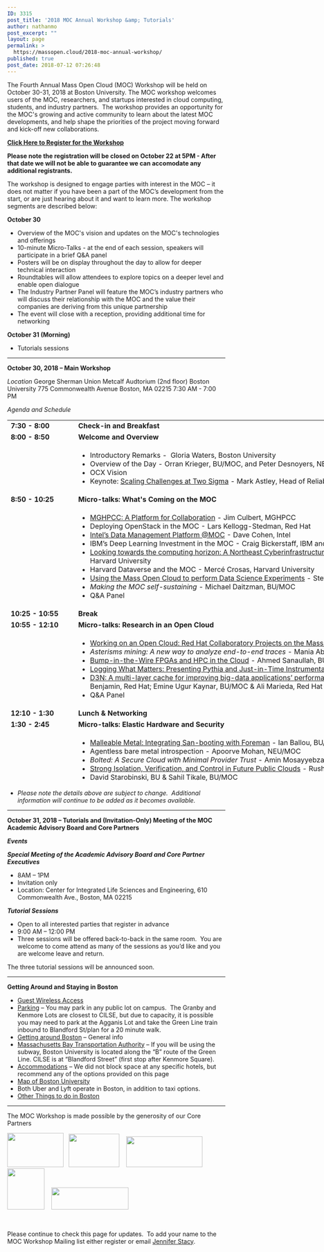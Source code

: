 ```yaml
---
ID: 3315
post_title: '2018 MOC Annual Workshop &amp; Tutorials'
author: nathanmo
post_excerpt: ""
layout: page
permalink: >
  https://massopen.cloud/2018-moc-annual-workshop/
published: true
post_date: 2018-07-12 07:26:48
---
```

<p class="entry-header">The Fourth Annual Mass Open Cloud (MOC) Workshop will be held on October 30-31, 2018 at Boston University. The MOC workshop welcomes users of the MOC, researchers, and startups interested in cloud computing, students, and industry partners.  The workshop provides an opportunity for the MOC's growing and active community to learn about the latest MOC developments, and help shape the priorities of the project moving forward and kick-off new collaborations.</p>
<span style="color: #0000ff"><strong><a href="https://goo.gl/forms/Odoo53AIpieStTBx2">Click Here to Register for the Workshop</a></strong></span>

<span style="font-weight: 400"><strong>Please note the registration will be closed on October 22 at 5PM - After that date we will not be able to guarantee we can accomodate any additional registrants.</strong></span>

<span style="font-weight: 400">The workshop is designed to engage parties with interest in the MOC – it does not matter if you have been a part of the MOC’s development from the start, or are just hearing about it and want to learn more. The workshop segments are described below:</span>

<b>October 30</b>
<ul>
 	<li style="font-weight: 400"><span style="font-weight: 400">Overview of the MOC's vision and updates on the MOC's technologies and offerings</span></li>
 	<li style="font-weight: 400"><span style="font-weight: 400">10-minute Micro-Talks - at the end of each session, speakers will participate in a brief Q&amp;A panel </span></li>
 	<li style="font-weight: 400"><span style="font-weight: 400">Posters will be on display throughout the day to allow for deeper technical interaction</span></li>
 	<li style="font-weight: 400"><span style="font-weight: 400">Roundtables will allow attendees to explore topics on a deeper level and enable open dialogue</span></li>
 	<li style="font-weight: 400"><span style="font-weight: 400">The Industry Partner Panel will feature the MOC’s industry partners who will discuss their relationship with the MOC and the value their companies are deriving from this unique partnership</span></li>
 	<li style="font-weight: 400"><span style="font-weight: 400">The event will close with a reception, providing additional time for networking</span></li>
</ul>
<b>October 31 (Morning)</b>
<ul>
 	<li style="font-weight: 400"><span style="font-weight: 400">Tutorials sessions </span></li>
</ul>

<hr />

<strong>October 30, 2018 – Main Workshop</strong>

<em>Location</em>
George Sherman Union
Metcalf Audtorium (2nd floor)
Boston University
775 Commonwealth Avenue
Boston, MA 02215
7:30 AM - 7:00 PM

<em>Agenda and Schedule </em>
<table style="width: 1184px;height: 837px">
<tbody>
<tr style="height: 18px">
<td style="width: 141.778px;height: 18px"><strong>7:30 - 8:00 </strong></td>
<td style="width: 1027.11px;height: 18px"><strong>Check-in and Breakfast </strong></td>
</tr>
<tr style="height: 18px">
<td style="width: 141.778px;height: 18px"><strong>8:00 - 8:50 </strong><strong>
</strong></td>
<td style="width: 1027.11px;height: 18px"><strong>Welcome and Overview</strong></td>
</tr>
<tr style="height: 72px">
<td style="width: 141.778px;height: 72px"><strong> </strong></td>
<td style="width: 1027.11px;height: 72px">
<ul>
 	<li>Introductory Remarks -  Gloria Waters, Boston University</li>
 	<li>Overview of the Day - Orran Krieger, BU/MOC, and Peter Desnoyers, NEU/MOC</li>
 	<li>OCX Vision</li>
 	<li>Keynote: <a href="https://massopen.cloud/wp-content/uploads/2018/10/Astley-Abstract-and-Bio.pdf">Scaling Challenges at Two Sigma</a> - Mark Astley, Head of Reliability Engineering, Two Sigma Investments</li>
</ul>
</td>
</tr>
<tr style="height: 18px">
<td style="width: 141.778px;height: 18px"><strong>8:50 - 10:25 </strong></td>
<td style="width: 1027.11px;height: 18px"><b>Micro-talks: What's Coming on the MOC</b></td>
</tr>
<tr style="height: 173px">
<td style="width: 141.778px;height: 173px"><strong> </strong></td>
<td style="width: 1027.11px;height: 173px">
<ul>
 	<li><a href="https://massopen.cloud/wp-content/uploads/2018/10/Culbert-Abstract-and-Bio.pdf">MGHPCC: A Platform for Collaboration</a> - Jim Culbert, MGHPCC</li>
 	<li>Deploying OpenStack in the MOC - Lars Kellogg-Stedman, Red Hat</li>
 	<li><a href="https://massopen.cloud/wp-content/uploads/2018/10/Abstract-and-Bio.pdf">Intel’s Data Management Platform @MOC</a> - Dave Cohen, Intel</li>
 	<li>IBM’s Deep Learning Investment in the MOC - Craig Bickerstaff, IBM and Greg Wallace, IBM</li>
 	<li><a href="https://massopen.cloud/wp-content/uploads/2018/10/Gilmore-and-Yokel-Abstract-and-Bio.pdf">Looking towards the computing horizon: A Northeast Cyberinfrastructure Lab</a> - Wayne Gilmore, Boston University &amp; Scott Yokel, Harvard University</li>
 	<li>Harvard Dataverse and the MOC - Mercé Crosas, Harvard University</li>
 	<li><a href="https://massopen.cloud/wp-content/uploads/2018/10/Huels-Abstract-and-bio.pdf">Using the Mass Open Cloud to perform Data Science Experiments</a> - Steven Huels, Red Hat</li>
 	<li><em>Making the MOC self-sustaining</em> - Michael Daitzman, BU/MOC</li>
 	<li>Q&amp;A Panel</li>
</ul>
</td>
</tr>
<tr style="height: 18px">
<td style="width: 141.778px;height: 18px"><strong>10:25 - 10:55 </strong></td>
<td style="width: 1027.11px;height: 18px"><b>Break</b></td>
</tr>
<tr style="height: 18px">
<td style="width: 141.778px;height: 18px"><strong>10:55 - 12:10</strong></td>
<td style="width: 1027.11px;height: 18px"><b>Micro-talks: Research in an Open Cloud</b></td>
</tr>
<tr style="height: 173px">
<td style="width: 141.778px;height: 163px"><strong> </strong></td>
<td style="width: 1027.11px;height: 163px">
<ul>
 	<li><a href="https://massopen.cloud/wp-content/uploads/2018/10/Brock-Abstract-and-Bio.pdf">Working on an Open Cloud: Red Hat Collaboratory Projects on the Mass Open Cloud</a> - Hugh Brock, Red Hat</li>
 	<li><em>Asterisms mining: A new way to analyze end-to-end traces</em> - Mania Abdi, NEU/MOC &amp; Golsana Ghaemi, BU/MOC</li>
 	<li><a href="https://massopen.cloud/wp-content/uploads/2018/10/Sanaullah-Abstract-and-Bio.pdf">Bump-in-the-Wire FPGAs and HPC in the Cloud</a> <em>-</em> Ahmed Sanaullah, BU</li>
 	<li><a href="https://massopen.cloud/wp-content/uploads/2018/10/Ates-and-Sturmann-Abstract-and-Bio.pdf">Logging What Matters: Presenting Pythia and Just-in-Time Instrumentation</a> - Emre Ates, BU &amp; Lily Sturmann, BU/Red Hat</li>
 	<li><a href="https://massopen.cloud/wp-content/uploads/2018/10/Benjamin-Kaynar-and-Maredia-Abstract-and-Bio.pdf">D3N: A multi-layer cache for improving big-data applications’ performance in data centers with imbalanced networks</a><em>- </em>Matt Benjamin, Red Hat; Emine Ugur Kaynar, BU/MOC &amp; Ali Marieda, Red Hat</li>
 	<li>Q&amp;A Panel</li>
</ul>
</td>
</tr>
<tr style="height: 18px">
<td style="width: 141.778px;height: 18px"><strong>12:10 - 1:30 </strong></td>
<td style="width: 1027.11px;height: 18px"><strong>Lunch &amp; Networking</strong></td>
</tr>
<tr style="height: 18px">
<td style="width: 141.778px;height: 18px"><strong>1:30 - 2:45 </strong></td>
<td style="width: 1027.11px;height: 18px"><strong>Micro-talks: Elastic Hardware and Security</strong></td>
</tr>
<tr style="height: 18px">
<td style="width: 141.778px;height: 18px"><strong> </strong></td>
<td style="width: 1027.11px;height: 18px">
<ul>
 	<li><a href="https://massopen.cloud/wp-content/uploads/2018/10/Ballou-Abstract-and-Bio.pdf">Malleable Metal: Integrating San-booting with Foreman</a> - Ian Ballou, BU/MOC</li>
 	<li>Agentless bare metal introspection - Apoorve Mohan, NEU/MOC</li>
 	<li><em>Bolted: A Secure Cloud with Minimal Provider Trust</em> - Amin Mosayyebzadeh, BU/MOC &amp; Nabil Schear, MIT Lincoln Labs</li>
 	<li><a href="https://massopen.cloud/wp-content/uploads/2018/10/Patel-Abstract-and-Bio.pdf">Strong Isolation, Verification, and Control in Future Public Clouds</a> - Rushi Patel, BU</li>
 	<li>David Starobinski, BU &amp; Sahil Tikale, BU/MOC</li>
 	<li>Q&amp;A Panel</li>
</ul>
</td>
</tr>
<tr style="height: 18px">
<td style="width: 141.778px;height: 18px"><strong>2:45 - 3:50 </strong></td>
<td style="width: 1027.11px;height: 18px"><strong>Micro-talks: Research on an Open Cloud</strong></td>
</tr>
<tr style="height: 135px">
<td style="width: 141.778px;height: 135px"><strong> </strong></td>
<td style="width: 1027.11px;height: 135px">
<ul>
 	<li><a href="https://massopen.cloud/wp-content/uploads/2018/10/McPherson-and-Pienaar-Abstract-and-Bio-1.pdf">Medical Image Processing on the MOC with ChRIS and OpenShift </a>- Dan McPherson, Red Hat &amp; Rudolph Pienaar, Boston Children's Hospital</li>
 	<li><em>Secure Multi-Party Computation in the Cloud</em> - Ben Getchell, BU</li>
 	<li><a href="https://massopen.cloud/wp-content/uploads/2018/10/Unger-Abstract-and-Bio.pdf">FaaS: Think Outside the Container </a>- Tommy Unger, BU</li>
 	<li><em>A demonstration of adapting HW to SW needs for network workloads</em> - Han Dong, BU</li>
 	<li><a href="https://massopen.cloud/wp-content/uploads/2018/10/UKL__A_Unikernel_based_on_Linux.pdf">A Unikernal based on Linux</a> - Ali Raza, BU &amp; Parul Sohal, BU</li>
 	<li>Q&amp;A Panel</li>
</ul>
</td>
</tr>
<tr style="height: 18px">
<td style="width: 141.778px;height: 18px"><strong>3:50 - 4:20</strong></td>
<td style="width: 1027.11px;height: 18px"><strong>Break</strong></td>
</tr>
<tr style="height: 18px">
<td style="width: 141.778px;height: 18px"><strong>4:20 - 5:20 </strong></td>
<td style="width: 1027.11px;height: 18px"><strong>Roundtables</strong></td>
</tr>
<tr style="height: 42px">
<td style="width: 141.778px;height: 42px"><strong> </strong></td>
<td style="width: 1027.11px;height: 42px">
<ul>
 	<li>Roundtables TBA</li>
</ul>
</td>
</tr>
<tr style="height: 18px">
<td style="width: 141.778px;height: 18px"><strong>5:20 - 5:40</strong></td>
<td style="width: 1027.11px;height: 18px"><strong>Roundtable Report Outs</strong></td>
</tr>
<tr style="height: 18px">
<td style="width: 141.778px;height: 18px"><strong>5:40 - 5:50</strong></td>
<td style="width: 1027.11px;height: 18px"><strong>Closing Remarks</strong></td>
</tr>
<tr style="height: 18px">
<td style="width: 141.778px;height: 18px"><strong>5:50 - 7:00</strong></td>
<td style="width: 1027.11px;height: 18px"><strong>Reception</strong></td>
</tr>
</tbody>
</table>
<ul>
 	<li><em>Please note the details above are subject to change.  Additional information will continue to be added as it becomes available.</em></li>
</ul>

<hr />

<strong>October 31, 2018 – Tutorials and (Invitation-Only) Meeting of the MOC Academic Advisory Board and Core Partners</strong>

<strong><em>Events</em></strong>

<strong><em>Special Meeting of the Academic Advisory Board and Core Partner Executives</em></strong>
<ul>
 	<li>8AM – 1PM</li>
 	<li>Invitation only</li>
 	<li>Location: Center for Integrated Life Sciences and Engineering, 610 Commonwealth Ave., Boston, MA 02215</li>
</ul>
<strong><em>Tutorial Sessions</em> </strong>
<ul>
 	<li>Open to all interested parties that register in advance</li>
 	<li>9:00 AM – 12:00 PM</li>
 	<li>Three sessions will be offered back-to-back in the same room.  You are welcome to come attend as many of the sessions as you’d like and you are welcome leave and return.</li>
</ul>
The three tutorial sessions will be announced soon.

<hr />

<strong>Getting Around and Staying in Boston
</strong>
<ul>
 	<li><a href="https://www.bu.edu/tech/services/support/networks/wireless/guest/">Guest Wireless Access</a></li>
 	<li><a href="https://www.bu.edu/parking/lots-locations/family-guests-and-visitor-parking/">Parking</a> – You may park in any public lot on campus.  The Granby and Kenmore Lots are closest to CILSE, but due to capacity, it is possible you may need to park at the Agganis Lot and take the Green Line train inbound to Blandford St/plan for a 20 minute walk.</li>
 	<li><a href="http://www.bu.edu/admissions/student-life/city-of-boston/transportation/">Getting around Boston</a> – General info</li>
 	<li><a href="http://www.mbta.com/">Massachusetts Bay Transportation Authority</a> – If you will be using the subway, Boston University is located along the “B” route of the Green Line. CILSE is at “Blandford Street” (first stop after Kenmore Square).</li>
 	<li><a href="http://www.bu.edu/alumni/benefits-resources/travel/#hotels">Accommodations</a> – We did not block space at any specific hotels, but recommend any of the options provided on this page</li>
 	<li><a href="http://www.bu.edu/maps/">Map of Boston University</a></li>
 	<li>Both Uber and Lyft operate in Boston, in addition to taxi options.</li>
 	<li><a href="http://www.bu.edu/admissions/student-life/city-of-boston/">Other Things to do in Boston</a></li>
</ul>

<hr />

The MOC Workshop is made possible by the generosity of our Core Partners

<img class="alignnone wp-image-781" src="https://massopen.cloud/wp-content/uploads/2016/03/cisco-logo-3-300x182.jpg" alt="" width="130" height="79" />   <img class="alignnone wp-image-780" src="https://massopen.cloud/wp-content/uploads/2016/03/293px-Intel-logo.svg.png" alt="" width="117" height="77" />    <img class="alignnone wp-image-3204" src="https://massopen.cloud/wp-content/uploads/2016/03/na_logo_hrz_2c_rgb_lrg1-300x120.jpg" alt="" width="176" height="71" />   <img class="alignnone wp-image-787" src="https://massopen.cloud/wp-content/uploads/2016/03/redhat-logo-273x300.jpg" alt="" width="86" height="95" />    <img class="alignnone wp-image-785" src="https://massopen.cloud/wp-content/uploads/2016/03/TwoSigma-636x183-300x86.png" alt="" width="178" height="51" />

&nbsp;

Please continue to check this page for updates.  To add your name to the MOC Workshop Mailing list either register or email <a href="jstacy@bu.edu">Jennifer Stacy</a>.